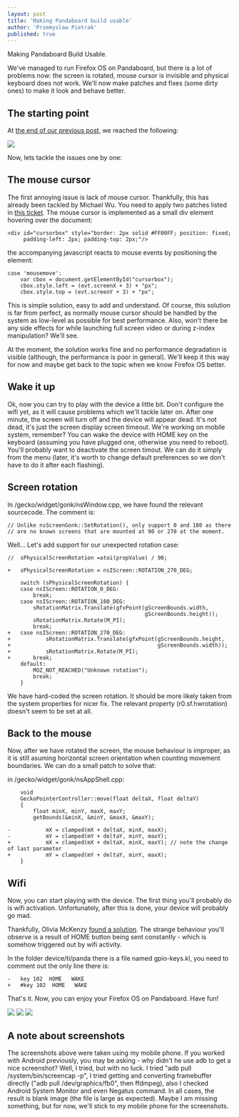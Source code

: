 ```yaml
---
layout: post
title: 'Making Pandaboard build usable'
author: 'Przemyslaw Pietrak'
published: true
---
```


Making Pandaboard Build Usable.

We've managed to run Firefox OS on Pandaboard, but there is a lot of problems now: the screen is rotated, mouse cursor is invisible and physical keyboard does not work. We'll now make patches and fixes (some dirty ones) to make it look and behave better.

<!--more-->

The starting point
------------------

At [the end of our previous post](http://ppietrak.github.com/2013/03/01/building-for-pandaboard/), we reached the following:

![](/images/ffos-panda-1-initial.jpg)

Now, lets tackle the issues one by one:


The mouse cursor
----------------

The first annoying issue is lack of mouse cursor. Thankfully, this has already been tackled by Michael Wu. You need to apply two patches listed in [this ticket](https://bugzilla.mozilla.org/show_bug.cgi?id=781039).
The mouse cursor is implemented as a small div element hovering over the document:

    <div id="cursorbox" style="border: 2px solid #FF00FF; position: fixed; 
         padding-left: 2px; padding-top: 2px;"/>  

the accompanying javascript reacts to mouse events by positioning the element:

    case 'mousemove':
        var cbox = document.getElementById("cursorbox");
        cbox.style.left = (evt.screenX + 3) + "px";
        cbox.style.top = (evt.screenY + 3) + "px";

This is simple solution, easy to add and understand. Of course, this solution is far from perfect, as normally mouse cursor should be handled by the system as low-level as possible for best performance. Also, won't there be any side effects for while launching full screen video or during z-index manipulation? We'll see. 

At the moment, the solution works fine and no performance degradation is visible (although, the performance is poor in general). We'll keep it this way for now and maybe get back to the topic when we know Firefox OS better.

Wake it up
----------

Ok, now you can try to play with the device a little bit. Don't configure the wifi yet, as it will cause problems which we'll tackle later on. 
After one minute, the screen will turn off and the device will appear dead. It's not dead, it's just the screen display screen timeout. We're working on mobile system, remember? You can wake the device with HOME key on the keyboard (assuming you have plugged one, otherwise you need to reboot).
You'll probably want to deactivate the screen timout. We can do it simply from the menu (later, it's worth to change default preferences so we don't have to do it after each flashing). 

Screen rotation
---------------

In /gecko/widget/gonk/nsWindow.cpp, we have found the relevant sourcecode. The comment is:

    // Unlike nsScreenGonk::SetRotation(), only support 0 and 180 as there
    // are no known screens that are mounted at 90 or 270 at the moment.
 
Well... 
Let's add support for our unexpected rotation case:

    //	sPhysicalScreenRotation =atoi(propValue) / 90;
	
    +	sPhysicalScreenRotation = nsIScreen::ROTATION_270_DEG;

        switch (sPhysicalScreenRotation) {
        case nsIScreen::ROTATION_0_DEG:
            break;
        case nsIScreen::ROTATION_180_DEG:
            sRotationMatrix.Translate(gfxPoint(gScreenBounds.width,
                                               gScreenBounds.height));
            sRotationMatrix.Rotate(M_PI);
            break;
    +	case nsIScreen::ROTATION_270_DEG:
    +           sRotationMatrix.Translate(gfxPoint(gScreenBounds.height,
    +                                              gScreenBounds.width));
    +           sRotationMatrix.Rotate(M_PI);
    +	    break;
        default:
            MOZ_NOT_REACHED("Unknown rotation");
            break;
        }

We have hard-coded the screen rotation. It should be more likely taken from the system properties for nicer fix. The relevant property (r0.sf.hwrotation) doesn't seem to be set at all. 

Back to the mouse
-----------------

Now, after we have rotated the screen, the mouse behaviour is improper, as it is still asuming horizontal screen orientation when counting movement boundaries. We can do a small patch to solve that:

in /gecko/widget/gonk/nsAppShell.cpp: 

		void
		GeckoPointerController::move(float deltaX, float deltaY)
		{
			float minX, minY, maxX, maxY;
			getBounds(&minX, &minY, &maxX, &maxY);

	-   		mX = clamped(mX + deltaX, minX, maxX);
	-   		mY = clamped(mY + deltaY, minY, maxY);
	+   		mX = clamped(mX + deltaX, minX, maxY); // note the change of last parameter
	+   		mY = clamped(mY + deltaY, minY, maxX); 
		}

Wifi
----

Now, you can start playing with the device. The first thing you'll probably do is wifi activation. Unfortunately, after this is done, your device will probably go mad. 

Thankfully, Olivia McKenzy [found a solution](https://groups.google.com/forum/#!msg/android-building/iyGHyRvkAOg/hT0FHnmRJRgJ). The strange behaviour you'll observe is a result of HOME button being sent constantly - which is somehow triggered out by wifi activity. 

In the folder device/ti/panda there is a file named gpio-keys.kl, you need to comment out the only line there is:

    -   key 102  HOME   WAKE
    +   #key 102  HOME   WAKE

That's it. Now, you can enjoy your Firefox OS on Pandaboard. Have fun!
 

![](/images/ffos-panda-2-landscape.jpg)
![](/images/ffos-panda-3-apps.jpg)
![](/images/ffos-panda-5-3d-advanced.jpg)

A note about screenshots
------------------------

The screenshots above were taken using my mobile phone. If you worked with Android previously, you may be asking - why didn't he use adb to get a nice screenshot? Well, I tried, but with no luck. I tried "adb pull /system/bin/screencap -p", I tried getting and converting framebuffer directly ("adb pull /dev/graphics/fb0", then ffdmpeg), also I checked Android System Monitor and even Negatus command. In all cases, the result is blank image (the file is large as expected). Maybe I am missing something, but for now, we'll stick to my mobile phone for the screenshots.


